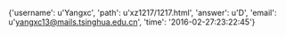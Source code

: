 {'username': u'Yangxc', 'path': u'xz1217/1217.html', 'answer': u'D', 'email': u'yangxc13@mails.tsinghua.edu.cn', 'time': '2016-02-27:23:22:45'}